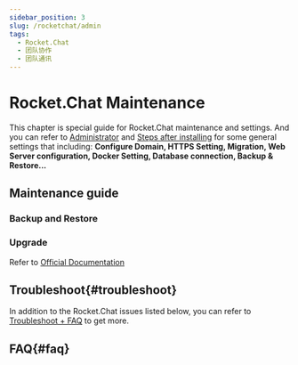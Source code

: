 ```yaml
---
sidebar_position: 3
slug: /rocketchat/admin
tags:
  - Rocket.Chat
  - 团队协作
  - 团队通讯
---
```


# Rocket.Chat Maintenance

This chapter is special guide for Rocket.Chat maintenance and settings. And you can refer to [Administrator](../administrator) and [Steps after installing](../install/setup) for some general settings that including: **Configure Domain, HTTPS Setting, Migration, Web Server configuration, Docker Setting, Database connection, Backup & Restore...**  

## Maintenance guide

### Backup and Restore

### Upgrade

Refer to [Official Documentation](https://docs.rocket.chat/quick-start/upgrading-rocket.chat)

## Troubleshoot{#troubleshoot}

In addition to the Rocket.Chat issues listed below, you can refer to [Troubleshoot + FAQ](../troubleshoot) to get more.  

## FAQ{#faq}


